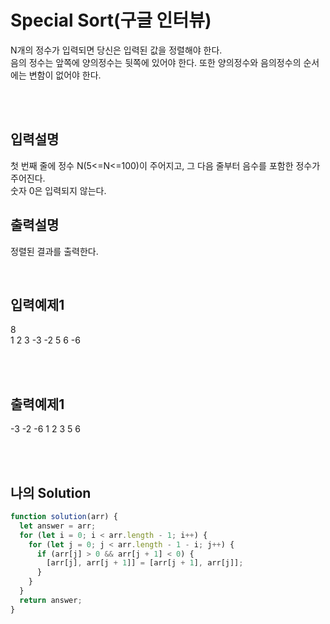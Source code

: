 # Special Sort(구글 인터뷰)

N개의 정수가 입력되면 당신은 입력된 값을 정렬해야 한다.<br/>
음의 정수는 앞쪽에 양의정수는 뒷쪽에 있어야 한다. 또한 양의정수와 음의정수의 순서에는 변함이 없어야 한다.

<br/>
<br/>

## 입력설명

첫 번째 줄에 정수 N(5<=N<=100)이 주어지고, 그 다음 줄부터 음수를 포함한 정수가 주어진다. <br/>
숫자 0은 입력되지 않는다.

## 출력설명

정렬된 결과를 출력한다.

<br/>

## 입력예제1

8<br/>
1 2 3 -3 -2 5 6 -6

<br/>
<br/>

## 출력예제1

-3 -2 -6 1 2 3 5 6

<br/>
<br/>

## 나의 Solution

```javascript
function solution(arr) {
  let answer = arr;
  for (let i = 0; i < arr.length - 1; i++) {
    for (let j = 0; j < arr.length - 1 - i; j++) {
      if (arr[j] > 0 && arr[j + 1] < 0) {
        [arr[j], arr[j + 1]] = [arr[j + 1], arr[j]];
      }
    }
  }
  return answer;
}
```
